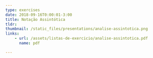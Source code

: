 ```yaml
---
type: exercises
date: 2018-09-16T0:00:01-3:00
title: Notação Assintótica
tldr: 
thumbnail: /static_files/presentations/analise-assintotica.png
links: 
    - url: /assets/listas-de-exercicio/analise-assintotica.pdf
      name: pdf

---
```


<!-- **Suggested Readings:**
- [Readings 1](http://example.com)
- [Readings 2](http://example.com) -->
